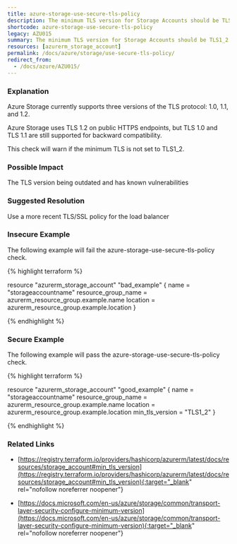 ```yaml
---
title: azure-storage-use-secure-tls-policy
description: The minimum TLS version for Storage Accounts should be TLS1_2
shortcode: azure-storage-use-secure-tls-policy
legacy: AZU015
summary: The minimum TLS version for Storage Accounts should be TLS1_2 
resources: [azurerm_storage_account] 
permalink: /docs/azure/storage/use-secure-tls-policy/
redirect_from: 
  - /docs/azure/AZU015/
---
```


### Explanation


Azure Storage currently supports three versions of the TLS protocol: 1.0, 1.1, and 1.2. 

Azure Storage uses TLS 1.2 on public HTTPS endpoints, but TLS 1.0 and TLS 1.1 are still supported for backward compatibility.

This check will warn if the minimum TLS is not set to TLS1_2.


### Possible Impact
The TLS version being outdated and has known vulnerabilities

### Suggested Resolution
Use a more recent TLS/SSL policy for the load balancer


### Insecure Example

The following example will fail the azure-storage-use-secure-tls-policy check.

{% highlight terraform %}

resource "azurerm_storage_account" "bad_example" {
  name                     = "storageaccountname"
  resource_group_name      = azurerm_resource_group.example.name
  location                 = azurerm_resource_group.example.location
}

{% endhighlight %}



### Secure Example

The following example will pass the azure-storage-use-secure-tls-policy check.

{% highlight terraform %}

resource "azurerm_storage_account" "good_example" {
  name                     = "storageaccountname"
  resource_group_name      = azurerm_resource_group.example.name
  location                 = azurerm_resource_group.example.location
  min_tls_version          = "TLS1_2"
}

{% endhighlight %}



### Related Links


- [https://registry.terraform.io/providers/hashicorp/azurerm/latest/docs/resources/storage_account#min_tls_version](https://registry.terraform.io/providers/hashicorp/azurerm/latest/docs/resources/storage_account#min_tls_version){:target="_blank" rel="nofollow noreferrer noopener"}

- [https://docs.microsoft.com/en-us/azure/storage/common/transport-layer-security-configure-minimum-version](https://docs.microsoft.com/en-us/azure/storage/common/transport-layer-security-configure-minimum-version){:target="_blank" rel="nofollow noreferrer noopener"}


